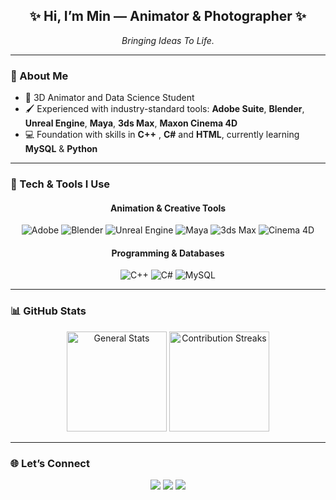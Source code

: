 <h2 align="center">✨ Hi, I’m Min — Animator & Photographer ✨</h2>

<p align="center">
  <em>Bringing Ideas To Life.</em>
</p>

---

### 🎥 About Me
- 🎨 3D Animator and Data Science Student   
- 🖌️ Experienced with industry-standard tools: **Adobe Suite**, **Blender**, **Unreal Engine**, **Maya**, **3ds Max**, **Maxon Cinema 4D**  
- 💻 Foundation with skills in **C++** , **C#** and **HTML**, currently learning **MySQL** & **Python**  

---

### 🔧 Tech & Tools I Use
<div align="center">

#### Animation & Creative Tools  
![Adobe](https://img.shields.io/badge/Adobe_Suite-FF0000?style=for-the-badge&logo=adobe&logoColor=white)
![Blender](https://img.shields.io/badge/Blender-F5792A?style=for-the-badge&logo=blender&logoColor=white)
![Unreal Engine](https://img.shields.io/badge/Unreal_Engine-313131?style=for-the-badge&logo=unrealengine&logoColor=white)
![Maya](https://img.shields.io/badge/Autodesk_Maya-1D8FCA?style=for-the-badge&logo=autodesk&logoColor=white)
![3ds Max](https://img.shields.io/badge/Autodesk_3ds_Max-00A9E0?style=for-the-badge&logo=autodesk&logoColor=white)
![Cinema 4D](https://img.shields.io/badge/Maxon_Cinema_4D-011A6A?style=for-the-badge&logo=maxon&logoColor=white)

#### Programming & Databases  
![C++](https://img.shields.io/badge/C++-00599C?style=for-the-badge&logo=cplusplus&logoColor=white)
![C#](https://img.shields.io/badge/C%23-239120?style=for-the-badge&logo=csharp&logoColor=white)
![MySQL](https://img.shields.io/badge/MySQL-00648B?style=for-the-badge&logo=mysql&logoColor=white)

</div>

---

### 📊 GitHub Stats
<div align="center">

<img src="https://github-readme-stats.vercel.app/api?username=MinSYou&show_icons=true&theme=tokyonight&hide_border=false" height="160" alt="General Stats" />
<img src="https://streak-stats.demolab.com?user=MinSYou&theme=tokyonight&hide_border=false" height="160" alt="Contribution Streaks" />

</div>

---

### 🌐 Let’s Connect
<p align="center">
  <a href="https://www.linkedin.com/in/youm05/"><img src="https://img.shields.io/badge/LinkedIn-0A66C2?style=for-the-badge&logo=linkedin&logoColor=white"/></a>
  <a href="https://minyou.my.canva.site"><img src="https://img.shields.io/badge/Portfolio-FF7139?style=for-the-badge&logo=firefox&logoColor=white"/></a>
  <a href="mailto:min.you@students.mq.edu.au"><img src="https://img.shields.io/badge/Email-EA4335?style=for-the-badge&logo=gmail&logoColor=white"/></a>
</p>
